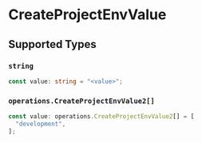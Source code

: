 # CreateProjectEnvValue


## Supported Types

### `string`

```typescript
const value: string = "<value>";
```

### `operations.CreateProjectEnvValue2[]`

```typescript
const value: operations.CreateProjectEnvValue2[] = [
  "development",
];
```

